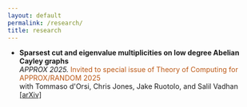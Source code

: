 ```yaml
---
layout: default  
permalink: /research/  
title: research
---
```


* **Sparsest cut and eigenvalue multiplicities on low degree Abelian Cayley graphs**  
*APPROX 2025.* <span style="color: #BC5815;">Invited to special issue of Theory of Computing for APPROX/RANDOM 2025</span>    
with Tommaso d'Orsi, Chris Jones, Jake Ruotolo, and Salil Vadhan   
[[arXiv]](https://arxiv.org/abs/2412.17115) 